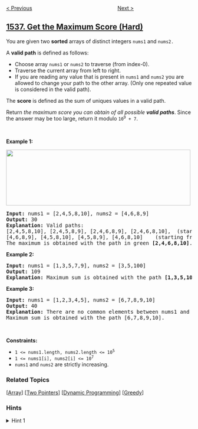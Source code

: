 <!--|This file generated by command(leetcode description); DO NOT EDIT.    |-->
<!--+----------------------------------------------------------------------+-->
<!--|@author    awesee <openset.wang@gmail.com>                           |-->
<!--|@link      https://github.com/awesee                                 |-->
<!--|@home      https://github.com/awesee/leetcode                        |-->
<!--+----------------------------------------------------------------------+-->

[< Previous](../minimum-swaps-to-arrange-a-binary-grid "Minimum Swaps to Arrange a Binary Grid")
　　　　　　　　　　　　　　　　
[Next >](../guess-the-majority-in-a-hidden-array "Guess the Majority in a Hidden Array")

## [1537. Get the Maximum Score (Hard)](https://leetcode.com/problems/get-the-maximum-score "最大得分")

<p>You are given two <strong>sorted</strong> arrays of distinct integers <code>nums1</code> and <code>nums2.</code></p>

<p>A <strong>valid<strong><em> </em></strong>path</strong> is defined as follows:</p>

<ul>
	<li>Choose array <code>nums1</code> or <code>nums2</code> to traverse (from index-0).</li>
	<li>Traverse the current array from left to right.</li>
	<li>If you are reading any value that is present in <code>nums1</code> and <code>nums2</code> you are allowed to change your path to the other array. (Only one repeated value is considered in the valid path).</li>
</ul>

<p>The <strong>score</strong> is defined as the sum of uniques values in a valid path.</p>

<p>Return <em>the maximum score you can obtain of all possible <strong>valid paths</strong></em>. Since the answer may be too large, return it modulo <code>10<sup>9</sup> + 7</code>.</p>

<p>&nbsp;</p>
<p><strong>Example 1:</strong></p>
<img alt="" src="https://assets.leetcode.com/uploads/2020/07/16/sample_1_1893.png" style="width: 500px; height: 151px;" />
<pre>
<strong>Input:</strong> nums1 = [2,4,5,8,10], nums2 = [4,6,8,9]
<strong>Output:</strong> 30
<strong>Explanation:</strong> Valid paths:
[2,4,5,8,10], [2,4,5,8,9], [2,4,6,8,9], [2,4,6,8,10],  (starting from nums1)
[4,6,8,9], [4,5,8,10], [4,5,8,9], [4,6,8,10]    (starting from nums2)
The maximum is obtained with the path in green <strong>[2,4,6,8,10]</strong>.
</pre>

<p><strong>Example 2:</strong></p>

<pre>
<strong>Input:</strong> nums1 = [1,3,5,7,9], nums2 = [3,5,100]
<strong>Output:</strong> 109
<strong>Explanation:</strong> Maximum sum is obtained with the path <strong>[1,3,5,100]</strong>.
</pre>

<p><strong>Example 3:</strong></p>

<pre>
<strong>Input:</strong> nums1 = [1,2,3,4,5], nums2 = [6,7,8,9,10]
<strong>Output:</strong> 40
<strong>Explanation:</strong> There are no common elements between nums1 and nums2.
Maximum sum is obtained with the path [6,7,8,9,10].
</pre>

<p>&nbsp;</p>
<p><strong>Constraints:</strong></p>

<ul>
	<li><code>1 &lt;= nums1.length, nums2.length &lt;= 10<sup>5</sup></code></li>
	<li><code>1 &lt;= nums1[i], nums2[i] &lt;= 10<sup>7</sup></code></li>
	<li><code>nums1</code> and <code>nums2</code> are strictly increasing.</li>
</ul>

### Related Topics
  [[Array](../../tag/array/README.md)]
  [[Two Pointers](../../tag/two-pointers/README.md)]
  [[Dynamic Programming](../../tag/dynamic-programming/README.md)]
  [[Greedy](../../tag/greedy/README.md)]

### Hints
<details>
<summary>Hint 1</summary>
Partition the array by common integers, and choose the path with larger sum with a DP technique.
</details>
